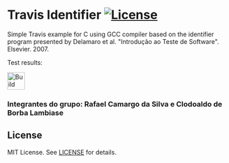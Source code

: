 Travis Identifier [![License][license-img]][license-url]
=
Simple Travis example for C using GCC compiler based on the identifier program presented by Delamaro et al. "Introdução ao Teste de Software". Elsevier. 2007.

Test results:

[<img alt="Build Status" src="https://www.travis-ci.com/rafixcs/TestsAndConf_Travis.svg?branch=main" height="40">][travis-url]

### Integrantes do grupo: Rafael Camargo da Silva e Clodoaldo de Borba Lambiase

License
-------
MIT License. See [LICENSE](LICENSE) for details.

[main-url]: https://github.com/rafixcs/TestsAndConf_Travis
[readme-url]: https://github.com/rafixcs/TestsAndConf_Travis/blob/main/README.md
[license-url]: https://github.com/rafixcs/TestsAndConf_Travis/blob/main/LICENSE
[license-img]: https://img.shields.io/github/license/rsp/travis-hello-modern-cpp.svg
[travis-url]: https://www.travis-ci.com/rafixcs/TestsAndConf_Travis
[travis-img]: https://www.travis-ci.com/rafixcs/TestsAndConf_Travis.svg?branch=master
[github-follow-url]: https://github.com/rafixcs
